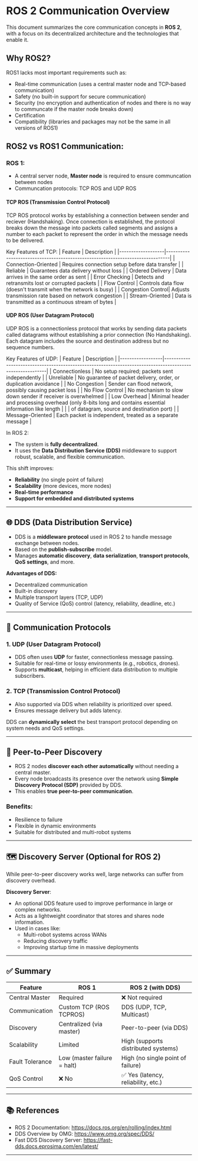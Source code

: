 # ROS 2 Communication Overview

This document summarizes the core communication concepts in **ROS 2**, with a focus on its decentralized architecture and the technologies that enable it.

## Why ROS2?

ROS1 lacks most important requirements such as:
- Real-time communication (uses a central master node and TCP-based communication)
- Safety (no built-in support for secure communication)
- Security (no encryption and authentication of nodes and there is no way to communcate if the master node breaks down)
- Certification
- Compatibility (libraries and packages may not be the same in all versions of ROS1)

## ROS2 vs ROS1 Communication:

### ROS 1:
- A central server node, **Master node** is required to ensure communcation between nodes
- Communcation protocols: TCP ROS and UDP ROS

#### TCP ROS (Transmission Control Protocol)
TCP ROS protocol works by establishing a connection between sender and reciever (Handshaking). Once connection is established, the protocol breaks down the message into packets called segments and assigns a number to each packet to represent the order in which the message needs to be delivered.

Key Features of TCP:
| Feature           | Description                                                                   |
|-------------------|-------------------------------------------------------------------------------|
| Connection-Oriented | Requires connection setup before data transfer                                  |
| Reliable          | Guarantees data delivery without loss                                           |
| Ordered Delivery  | Data arrives in the same order as sent                                          |
| Error Checking    | Detects and retransmits lost or corrupted packets                              |
| Flow Control      | Controls data flow (doesn't transmit when the network is busy)                             |
| Congestion Control| Adjusts transmission rate based on network congestion                           |
| Stream-Oriented   | Data is transmitted as a continuous stream of bytes                            |

#### UDP ROS (User Datagram Protocol)
UDP ROS is a connectionless protocol that works by sending data packets called datagrams without establishing a prior connection (No Handshaking). Each datagram includes the source and destination address but no sequence numbers.

Key Features of UDP:
| Feature           | Description                                                                                              |
|------------------|----------------------------------------------------------------------------------------------------------|
| Connectionless    | No setup required; packets sent independently                                                            |
| Unreliable        | No guarantee of packet delivery, order, or duplication avoidance                                         |
| No Congestion     | Sender can flood network, possibly causing packet loss                                                   |
| No Flow Control   | No mechanism to slow down sender if receiver is overwhelmed                                              |
| Low Overhead      | Minimal header and processing overhead (only 8-bits long and contains essential information like length  |
|                   | of datagram, source and destination port)                                                                |
| Message-Oriented  | Each packet is independent, treated as a separate message                                                |


In ROS 2:
- The system is **fully decentralized**.
- It uses the **Data Distribution Service (DDS)** middleware to support robust, scalable, and flexible communication.

This shift improves:
- **Reliability** (no single point of failure)
- **Scalability** (more devices, more nodes)
- **Real-time performance**
- **Support for embedded and distributed systems**

---

## 🌐 DDS (Data Distribution Service)

- DDS is a **middleware protocol** used in ROS 2 to handle message exchange between nodes.
- Based on the **publish-subscribe** model.
- Manages **automatic discovery**, **data serialization**, **transport protocols**, **QoS settings**, and more.

**Advantages of DDS:**
- Decentralized communication
- Built-in discovery
- Multiple transport layers (TCP, UDP)
- Quality of Service (QoS) control (latency, reliability, deadline, etc.)

---

## 📡 Communication Protocols

### 1. **UDP (User Datagram Protocol)**
- DDS often uses **UDP** for faster, connectionless message passing.
- Suitable for real-time or lossy environments (e.g., robotics, drones).
- Supports **multicast**, helping in efficient data distribution to multiple subscribers.

### 2. **TCP (Transmission Control Protocol)**
- Also supported via DDS when reliability is prioritized over speed.
- Ensures message delivery but adds latency.

DDS can **dynamically select** the best transport protocol depending on system needs and QoS settings.

---

## 🤝 Peer-to-Peer Discovery

- ROS 2 nodes **discover each other automatically** without needing a central master.
- Every node broadcasts its presence over the network using **Simple Discovery Protocol (SDP)** provided by DDS.
- This enables **true peer-to-peer communication**.

### Benefits:
- Resilience to failure
- Flexible in dynamic environments
- Suitable for distributed and multi-robot systems

---

## 🗺️ Discovery Server (Optional for ROS 2)

While peer-to-peer discovery works well, large networks can suffer from discovery overhead.

**Discovery Server**:
- An optional DDS feature used to improve performance in large or complex networks.
- Acts as a lightweight coordinator that stores and shares node information.
- Used in cases like:
  - Multi-robot systems across WANs
  - Reducing discovery traffic
  - Improving startup time in massive deployments

---

## ✅ Summary

| Feature                  | ROS 1                          | ROS 2 (with DDS)                    |
|--------------------------|--------------------------------|-------------------------------------|
| Central Master           | Required                       | ❌ Not required                     |
| Communication            | Custom TCP (ROS TCPROS)        | DDS (UDP, TCP, Multicast)           |
| Discovery                | Centralized (via master)       | Peer-to-peer (via DDS)              |
| Scalability              | Limited                        | High (supports distributed systems) |
| Fault Tolerance          | Low (master failure = halt)    | High (no single point of failure)   |
| QoS Control              | ❌ No                          | ✅ Yes (latency, reliability, etc.)  |

---

## 📚 References
- ROS 2 Documentation: https://docs.ros.org/en/rolling/index.html
- DDS Overview by OMG: https://www.omg.org/spec/DDS/
- Fast DDS Discovery Server: https://fast-dds.docs.eprosima.com/en/latest/

---

